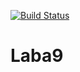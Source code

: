 [![Build Status](https://travis-ci.org/AntonMurzinov/Laba9.svg?branch=main)](https://travis-ci.org/AntonMurzinov/Laba9)


# Laba9